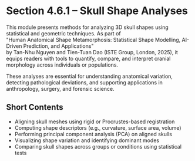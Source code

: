 # Section 4.6.1 – Skull Shape Analyses

This module presents methods for analyzing 3D skull shapes using statistical and geometric techniques. As part of  
"Human Anatomical Shape Metamorphosis: Statistical Shape Modelling, AI-Driven Prediction, and Applications"  
by Tan-Nhu Nguyen and Tien-Tuan Dao (ISTE Group, London, 2025), it equips readers with tools to quantify, compare, and interpret cranial morphology across individuals or populations.

These analyses are essential for understanding anatomical variation, detecting pathological deviations, and supporting applications in anthropology, surgery, and forensic science.

## Short Contents

- Aligning skull meshes using rigid or Procrustes-based registration  
- Computing shape descriptors (e.g., curvature, surface area, volume)  
- Performing principal component analysis (PCA) on aligned skulls  
- Visualizing shape variation and identifying dominant modes  
- Comparing skull shapes across groups or conditions using statistical tests
